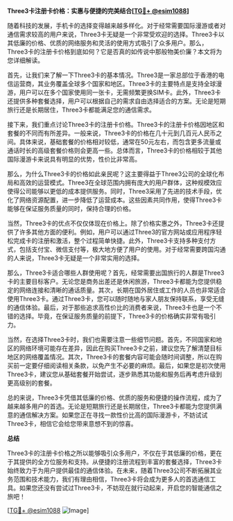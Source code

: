 **Three3卡注册卡价格：实惠与便捷的完美结合[[TG💪+ @esim1088](https://t.me/s/esim1088)]**

随着科技的发展，手机卡的选择变得越来越多样化。对于经常需要国际漫游或者对通信需求较高的用户来说，Three3卡无疑是一个非常受欢迎的选择。Three3卡以其低廉的价格、优质的网络服务和灵活的使用方式吸引了众多用户。那么，Three3卡的注册卡价格到底如何？它是否真的如传说中那般物美价廉？本文将为您详细解读。

首先，让我们来了解一下Three3卡的基本情况。Three3是一家总部位于香港的电信运营商，其业务覆盖全球多个国家和地区。Three3卡的主要特点是支持全球漫游，用户可以在多个国家使用同一张卡，无需频繁更换SIM卡。此外，Three3卡还提供多种套餐选择，用户可以根据自己的需求自由选择适合的方案。无论是短期旅行还是长期居住，Three3卡都能满足您的通信需求。

接下来，我们重点讨论Three3卡的注册卡价格。Three3卡的注册卡价格因地区和套餐的不同而有所差异。一般来说，Three3卡的价格在几十元到几百元人民币之间。具体来说，基础套餐的价格相对较低，通常在50元左右，而包含更多流量或通话时长的高级套餐价格则会更高一些。总体而言，Three3卡的价格相较于其他国际漫游卡来说具有明显的优势，性价比非常高。

那么，为什么Three3卡的价格如此亲民呢？这主要得益于Three3公司的全球化布局和高效的运营模式。Three3在全球范围内拥有庞大的用户群体，这种规模效应使得公司能够以更低的成本提供服务。同时，Three3采用了先进的技术手段，优化了网络资源配置，进一步降低了运营成本。这些因素共同作用，使得Three3卡能够在保证服务质量的同时，保持合理的价格。

当然，Three3卡的优点不仅仅体现在价格上。除了价格实惠之外，Three3卡还提供了许多其他方面的便利。例如，用户可以通过Three3的官方网站或应用程序轻松完成卡的注册和激活，整个过程简单快捷。此外，Three3卡支持多种支付方式，包括支付宝、微信支付等，极大地方便了用户的使用。对于经常需要跨国沟通的人来说，Three3卡无疑是一个非常实用的选择。

那么，Three3卡适合哪些人群使用呢？首先，经常需要出国旅行的人群是Three3卡的主要目标客户。无论您是商务出差还是休闲旅游，Three3卡都能为您提供稳定的网络连接和清晰的通话质量。其次，长期在国外居住或工作的人员也非常适合使用Three3卡。通过Three3卡，您可以随时随地与家人朋友保持联系，享受无缝的通信体验。最后，对于那些追求高性价比的消费者来说，Three3卡也是一个不错的选择。毕竟，在保证服务质量的前提下，Three3卡的价格确实非常有吸引力。

当然，在选择Three3卡时，我们也需要注意一些细节问题。首先，不同国家和地区的网络环境可能存在差异，因此在购买Three3卡之前，建议您先了解清楚目标地区的网络覆盖情况。其次，Three3卡的套餐内容可能会随时间调整，所以在购买前一定要仔细阅读相关条款，以免产生不必要的麻烦。最后，如果您是初次使用Three3卡，建议您从基础套餐开始尝试，逐步熟悉其功能和服务后再考虑升级到更高级别的套餐。

总的来说，Three3卡凭借其低廉的价格、优质的服务和便捷的操作流程，成为了越来越多用户的首选。无论是短期旅行还是长期居住，Three3卡都能为您提供满意的通信解决方案。如果您正在寻找一款性价比高的国际漫游卡，不妨试试Three3卡，相信它会给您带来意想不到的惊喜。

**总结**

Three3卡的注册卡价格之所以能够吸引众多用户，不仅在于其低廉的价格，更在于其提供的全方位服务和支持。从便捷的注册流程到丰富的套餐选择，Three3卡始终致力于为用户提供最佳的通信体验。在未来，随着Three3公司不断拓展其业务范围和技术能力，我们有理由相信，Three3卡将会成为更多人的首选通信工具。如果您还没有尝试过Three3卡，不妨现在就行动起来，开启您的智能通信之旅吧！

[[TG💪+ @esim1088](https://t.me/s/esim1088) ![Image](https://i.postimg.cc/4NQfJmqS/Snipaste-2025-05-13-00-14-12.png)]